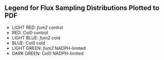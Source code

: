## Legend for Flux Sampling Distributions Plotted to PDF

- LIGHT RED: *fum2* control
- RED: Col0 control
- LIGHT BLUE: *fum2* cold
- BLUE: Col0 cold
- LIGHT GREEN: *fum2* NADPH-limited
- DARK GREEN: Col0 NADPH-limited
